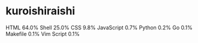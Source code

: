 # kuroishiraishi
HTML              64.0%
Shell             25.0%
CSS               9.8%
JavaScript        0.7%
Python            0.2%
Go                0.1%
Makefile          0.1%
Vim Script        0.1%
